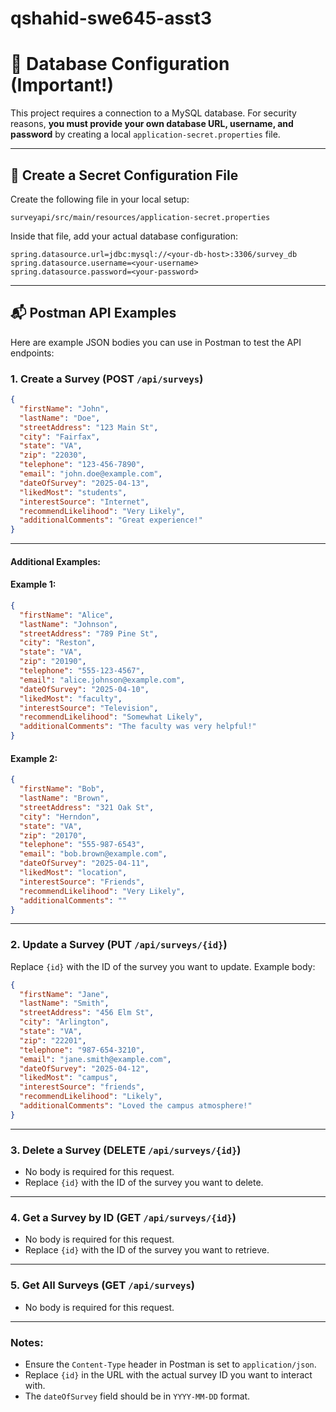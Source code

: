 # qshahid-swe645-asst3
 
# 🔧 Database Configuration (Important!)

This project requires a connection to a MySQL database. For security reasons, **you must provide your own database URL, username, and password** by creating a local `application-secret.properties` file.

---

## 📄 Create a Secret Configuration File

Create the following file in your local setup:

```
surveyapi/src/main/resources/application-secret.properties
```

Inside that file, add your actual database configuration:

```properties
spring.datasource.url=jdbc:mysql://<your-db-host>:3306/survey_db
spring.datasource.username=<your-username>
spring.datasource.password=<your-password>
```

---

## 📬 Postman API Examples

Here are example JSON bodies you can use in Postman to test the API endpoints:

### 1. **Create a Survey (POST `/api/surveys`)**
```json
{
  "firstName": "John",
  "lastName": "Doe",
  "streetAddress": "123 Main St",
  "city": "Fairfax",
  "state": "VA",
  "zip": "22030",
  "telephone": "123-456-7890",
  "email": "john.doe@example.com",
  "dateOfSurvey": "2025-04-13",
  "likedMost": "students",
  "interestSource": "Internet",
  "recommendLikelihood": "Very Likely",
  "additionalComments": "Great experience!"
}
```

---

#### Additional Examples:

#### Example 1:
```json
{
  "firstName": "Alice",
  "lastName": "Johnson",
  "streetAddress": "789 Pine St",
  "city": "Reston",
  "state": "VA",
  "zip": "20190",
  "telephone": "555-123-4567",
  "email": "alice.johnson@example.com",
  "dateOfSurvey": "2025-04-10",
  "likedMost": "faculty",
  "interestSource": "Television",
  "recommendLikelihood": "Somewhat Likely",
  "additionalComments": "The faculty was very helpful!"
}
```

#### Example 2:
```json
{
  "firstName": "Bob",
  "lastName": "Brown",
  "streetAddress": "321 Oak St",
  "city": "Herndon",
  "state": "VA",
  "zip": "20170",
  "telephone": "555-987-6543",
  "email": "bob.brown@example.com",
  "dateOfSurvey": "2025-04-11",
  "likedMost": "location",
  "interestSource": "Friends",
  "recommendLikelihood": "Very Likely",
  "additionalComments": ""
}
```

---

### 2. **Update a Survey (PUT `/api/surveys/{id}`)**
Replace `{id}` with the ID of the survey you want to update. Example body:
```json
{
  "firstName": "Jane",
  "lastName": "Smith",
  "streetAddress": "456 Elm St",
  "city": "Arlington",
  "state": "VA",
  "zip": "22201",
  "telephone": "987-654-3210",
  "email": "jane.smith@example.com",
  "dateOfSurvey": "2025-04-12",
  "likedMost": "campus",
  "interestSource": "friends",
  "recommendLikelihood": "Likely",
  "additionalComments": "Loved the campus atmosphere!"
}
```

---

### 3. **Delete a Survey (DELETE `/api/surveys/{id}`)**
- No body is required for this request.
- Replace `{id}` with the ID of the survey you want to delete.

---

### 4. **Get a Survey by ID (GET `/api/surveys/{id}`)**
- No body is required for this request.
- Replace `{id}` with the ID of the survey you want to retrieve.

---

### 5. **Get All Surveys (GET `/api/surveys`)**
- No body is required for this request.

---

### Notes:
- Ensure the `Content-Type` header in Postman is set to `application/json`.
- Replace `{id}` in the URL with the actual survey ID you want to interact with.
- The `dateOfSurvey` field should be in `YYYY-MM-DD` format.
